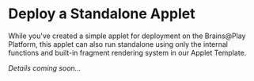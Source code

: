 # Deploy a Standalone Applet
While you've created a simple applet for deployment on the Brains@Play Platform, this applet can also run standalone using only the internal functions and built-in fragment rendering system in our Applet Template. 

*Details coming soon...*